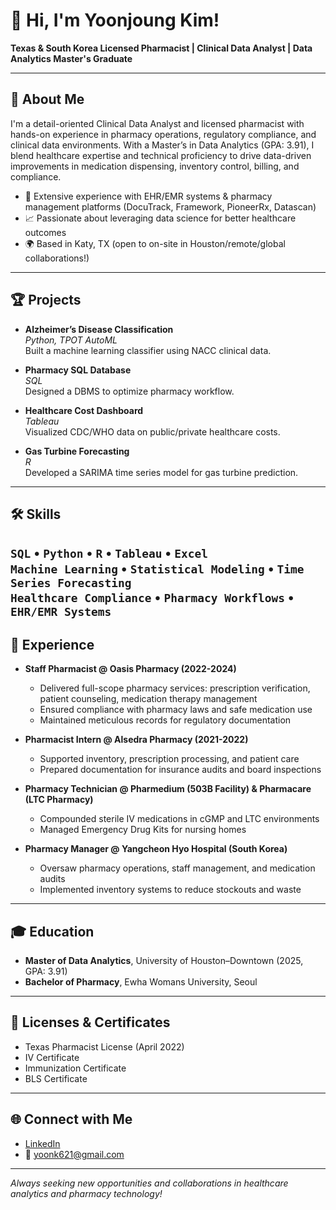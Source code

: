 # 👋 Hi, I'm Yoonjoung Kim!

**Texas & South Korea Licensed Pharmacist | Clinical Data Analyst | Data Analytics Master's Graduate**

---

## 🚀 About Me

I'm a detail-oriented Clinical Data Analyst and licensed pharmacist with hands-on experience in pharmacy operations, regulatory compliance, and clinical data environments. With a Master’s in Data Analytics (GPA: 3.91), I blend healthcare expertise and technical proficiency to drive data-driven improvements in medication dispensing, inventory control, billing, and compliance.

- 🏥 Extensive experience with EHR/EMR systems & pharmacy management platforms (DocuTrack, Framework, PioneerRx, Datascan)
- 📈 Passionate about leveraging data science for better healthcare outcomes
- 🌍 Based in Katy, TX (open to on-site in Houston/remote/global collaborations!)

---

## 🏆 Projects

- **Alzheimer’s Disease Classification**  
  _Python, TPOT AutoML_  
  Built a machine learning classifier using NACC clinical data.

- **Pharmacy SQL Database**  
  _SQL_  
  Designed a DBMS to optimize pharmacy workflow.

- **Healthcare Cost Dashboard**  
  _Tableau_  
  Visualized CDC/WHO data on public/private healthcare costs.

- **Gas Turbine Forecasting**  
  _R_  
  Developed a SARIMA time series model for gas turbine prediction.
---

## 🛠️ Skills

`SQL` • `Python` • `R` • `Tableau` • `Excel`  
`Machine Learning` • `Statistical Modeling` • `Time Series Forecasting`  
`Healthcare Compliance` • `Pharmacy Workflows` • `EHR/EMR Systems`
---
## 💼 Experience

- **Staff Pharmacist @ Oasis Pharmacy (2022-2024)**
  - Delivered full-scope pharmacy services: prescription verification, patient counseling, medication therapy management
  - Ensured compliance with pharmacy laws and safe medication use
  - Maintained meticulous records for regulatory documentation

- **Pharmacist Intern @ Alsedra Pharmacy (2021-2022)**
  - Supported inventory, prescription processing, and patient care
  - Prepared documentation for insurance audits and board inspections

- **Pharmacy Technician @ Pharmedium (503B Facility) & Pharmacare (LTC Pharmacy)**
  - Compounded sterile IV medications in cGMP and LTC environments
  - Managed Emergency Drug Kits for nursing homes

- **Pharmacy Manager @ Yangcheon Hyo Hospital (South Korea)**
  - Oversaw pharmacy operations, staff management, and medication audits
  - Implemented inventory systems to reduce stockouts and waste

---

## 🎓 Education

- **Master of Data Analytics**, University of Houston–Downtown (2025, GPA: 3.91)
- **Bachelor of Pharmacy**, Ewha Womans University, Seoul



---


## 📜 Licenses & Certificates

- Texas Pharmacist License (April 2022)
- IV Certificate
- Immunization Certificate
- BLS Certificate

---

## 🌐 Connect with Me

- [LinkedIn](https://www.linkedin.com/in/yoonjoung-kim-a56a91161)
- 📧 yoonk621@gmail.com

---

_Always seeking new opportunities and collaborations in healthcare analytics and pharmacy technology!_
